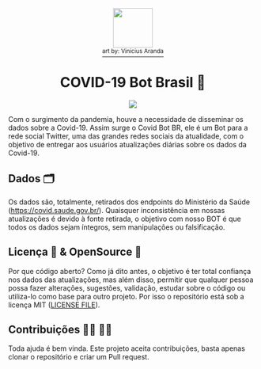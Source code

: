 <div align="center">
  <img src="https://i.imgur.com/wz5gJkG.png" width="80px"/></br>
  <a href="https://www.instagram.com/v4randa/"><sup>art by: Vinicius Aranda</sup></a>
  <h1>COVID-19 Bot Brasil 🤖</h1>
</div>

<div align="center">
   <a href="https://twitter.com/intent/follow?screen_name=COVIDBotBR" target="_blank"><img src="https://img.shields.io/twitter/follow/COVIDBotBR?style=social"/></a>
</div>

  Com o surgimento da pandemia, houve a necessidade de disseminar os dados sobre a Covid-19. Assim surge o Covid Bot BR, ele é um Bot para a rede social Twitter, uma das grandes redes sociais da atualidade, com o objetivo de entregar aos usuários atualizações diárias sobre os dados da Covid-19.
  
## Dados 🗂

  Os dados são, totalmente, retirados dos endpoints do Ministério da Saúde (https://covid.saude.gov.br/). Quaisquer inconsistência em nossas atualizações é devido à fonte retirada, o objetivo com nosso BOT é que todos os dados sejam íntegros, sem manipulações ou falsificação.
  
## Licença 📜 & OpenSource 📖  
  Por que código aberto? Como já dito antes, o objetivo é ter total confiança nos dados das atualizações, mas além disso, permitir que qualquer pessoa possa fazer alterações, sugestões, validação, estudar sobre o código ou utiliza-lo como base para outro projeto. Por isso o repositório está sob a licença MIT ([LICENSE FILE](./LICENSE)). 

## Contribuições 🙋‍♀️ 🙋‍♂️
Toda ajuda é bem vinda. Este projeto aceita contribuições, basta apenas clonar o repositório e criar um Pull request.


